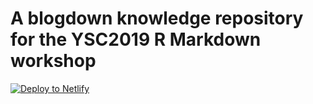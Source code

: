 # A blogdown knowledge repository for the YSC2019 R Markdown workshop

<!-- Markdown snippet -->
[![Deploy to Netlify](https://www.netlify.app/img/deploy/button.svg)](https://app.netlify.com/start/deploy?repository=https://github.com/ysc2019-workshop/04-blogdown)
